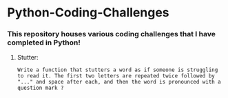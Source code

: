 # Python-Coding-Challenges
### This repository houses various coding challenges that I have completed in Python! 

1. Stutter: 

      ``` Write a function that stutters a word as if someone is struggling to read it. The first two letters are repeated twice followed by "..." and space after each, and then the word is pronounced with a question mark ? ```
